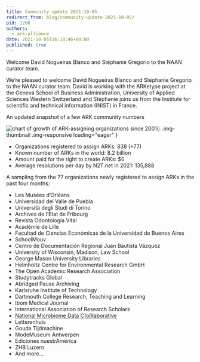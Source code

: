 ```yaml
---
title: Community update 2021-10-05
redirect_from: blog/community-update-2021-10-05/
pid: 1208
authors:
  - ark-alliance
date: 2021-10-05T16:18:46+00:00
published: true
---
```


Welcome David Nogueiras Blanco and Stéphanie Gregorio to the
NAAN curator team.

<!--more-->

We’re pleased to welcome David Nogueiras Blanco and Stéphanie Gregorio to the
NAAN curator team. David is working with the ARKetype project at the Geneva
School of Business Administration, University of Applied Sciences Western
Switzerland and Stéphanie joins us from the Institute for scientific and
technical information (INIST) in France.

An updated snapshot of a few ARK community numbers

![chart of growth of ARK-assigning organizations since 2001]{: .img-thumbnail .img-responsive loading="eager" }

-   Organizations registered to assign ARKs: 838 (+77)
-   Known number of ARKs in the world: 8.2 billion
-   Amount paid for the right to create ARKs: $0
-   Average resolutions per day by N2T.net in 2021: 135,888

A sampling from the 77 organizations newly registered to assign ARKs in the
past four months:

-   Les Musées d’Orléans
-   Universidad del Valle de Puebla
-   Università degli Studi di Torino
-   Archives de l’Etat de Fribourg
-   Revista Odontología Vital
-   Académie de Lille
-   Facultad de Ciencias Económicas de la Universidad de Buenos Aires
-   SchoolMouv
-   Centro de Documentación Regional Juan Bautista Vázquez
-   University of Wisconsin, Madison, Law School
-   George Mason University Libraries
-   Helmholtz Centre for Environmental Research GmbH
-   The Open Academic Research Association
-   Studytracks Global
-   Abridged Pause Archiving
-   Karlsruhe Institute of Technology
-   Dartmouth College Research, Teaching and Learning
-   Ibom Medical Journal
-   International Association of Research Scholars
-   [National Microbiome Data C\]o\[llaborative][National Microbiome Data]
-   Letterenhuis
-   Gouda Tijdmachine
-   ModeMuseum Antwerpen
-   Ediciones nuestrAmérica
-   ZHB Luzern
-   And more…

[chart of growth of ARK-assigning organizations since 2001]: https://n2t.net/e/pub/naan_growth.png
[National Microbiome Data]: https://microbiomedata.org/
